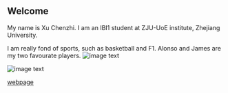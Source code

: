 ## Welcome 

My name is Xu Chenzhi. 
I am an IBI1 student at ZJU-UoE institute, Zhejiang University.

I am really fond of sports, such as basketball and F1.
Alonso and James are my two favourate players.
![image text](https://th.bing.com/th/id/R.8ee6458a299b7c10554f21f5eaf32261?rik=gDNnceocg5NieQ&riu=http%3a%2f%2fn.sinaimg.cn%2fsports%2ftransform%2f283%2fw650h433%2f20180611%2fDkAB-hcufqif6266733.jpg&ehk=7m%2fLF6Ve0JIyHXtz17TNLbHFNM9mlfEhtX7f6gDGZpc%3d&risl=&pid=ImgRaw&r=0)

![image text](https://th.bing.com/th/id/R.ed104747706d463bef045335254569ae?rik=hD9qYiqsLLyk7Q&riu=http%3a%2f%2fpic10.nipic.com%2f20101026%2f2968731_203227094983_2.jpg&ehk=BW0q4YQrhsOY7xqMdH8obKvB0r7FYAnOcKmeFRPq5OI%3d&risl=&pid=ImgRaw&r=0)

[webpage](https://c.zju.edu.cn/) 
